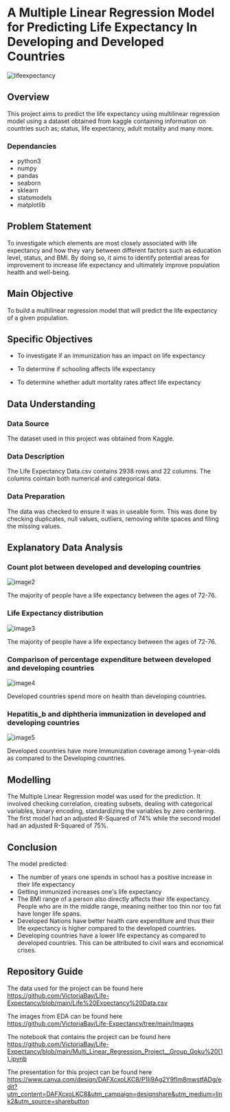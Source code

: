 
# A Multiple Linear Regression Model for Predicting Life Expectancy In Developing and Developed Countries
![lifeexpectancy](https://user-images.githubusercontent.com/117164514/212286126-aa767538-b443-404a-85c6-3ad8627b26a7.jpg)


## Overview
This project aims to predict the life expectancy using multilinear regression model using a dataset obtained from kaggle containing information on countries such as; status, life expectancy, adult motality and many more.
### Dependancies
* python3
* numpy
* pandas
* seaborn
* sklearn
* statsmodels
* matplotlib

## Problem Statement
To investigate which elements are most closely associated with life expectancy and how they vary between different factors such as education level, status, and BMI. By doing so, it aims to identify potential areas for improvement to increase life expectancy and ultimately improve population health and well-being.

## Main Objective
To build a multilinear regression model that will predict the life expectancy of a given population.
## Specific Objectives
* To investigate if an immunization has an impact on life expectancy

* To determine if schooling affects life expectancy
 
* To determine whether adult mortality rates affect life expectancy

## Data Understanding
### Data Source
The dataset used in this project was obtained from Kaggle.
### Data Description
The Life Expectancy Data.csv contains 2938 rows and 22 columns. The columns cointain both numerical and categorical data.
### Data Preparation
The data was checked to ensure it was in useable form. This was done by checking duplicates, null values, outliers, removing white spaces and filing the missing values.

## Explanatory Data Analysis
### Count plot between developed and developing countries 
![image2](https://user-images.githubusercontent.com/117164514/212286407-d359f1d3-37b0-4a64-be4b-d26953cfbd1d.png)

The majority of people have a life expectancy between the ages of 72-76.
### Life Expectancy distribution
![image3](https://user-images.githubusercontent.com/117164514/212286366-b7906153-7d61-4d73-893f-d67cb42e7d4a.png)

The majority of people have a life expectancy between the ages of 72-76.
### Comparison of percentage expenditure between developed  and developing countries

![image4](https://user-images.githubusercontent.com/117164514/212286927-8d5893e0-cf69-4a1b-be7c-a53a0782e4db.png)

Developed countries spend more on health than developing countries.
### Hepatitis_b and diphtheria immunization in developed and developing countries
![image5](https://user-images.githubusercontent.com/117164514/212287204-5dcf7d6f-f808-4a5f-957d-36f2e95a3da6.png)

Developed countries have more Immunization coverage among 1-year-olds as compared to the Developing countries.

## Modelling
The Multiple Linear Regression model was used for the prediction.
It involved checking correlation, creating subsets, dealing with categorical variables, binary encoding, standardizing the variables by zero centering.
The first model had an adjusted R-Squared of 74% while the second model had an adjusted R-Squared of 75%.
## Conclusion
The model predicted:
* The number of years one spends in school has a positive increase in their life expectancy 
* Getting immunized increases one's life expectancy
* The BMI range of a person also directly affects their life expectancy. People who are in the middle range, meaning neither too thin nor too fat have longer life spans. 
* Developed Nations have better health care expenditure and thus their life expectancy is higher compared to the developed countries.
* Developing countries have a lower life expectancy as compared to developed countries. This can be attributed to civil wars and economical crises.


## Repository Guide
The data used for the project can be found here https://github.com/VictoriaBay/Life-Expectancy/blob/main/Life%20Expectancy%20Data.csv

The images from EDA can be found here https://github.com/VictoriaBay/Life-Expectancy/tree/main/Images

The notebook that contains the project can be found here https://github.com/VictoriaBay/Life-Expectancy/blob/main/Multi_Linear_Regression_Project__Group_Goku%20(1).ipynb

The presentation for this project can be found here https://www.canva.com/design/DAFXcxoLKC8/P1Ij9Ag2Y9flm8mwstfADg/edit?utm_content=DAFXcxoLKC8&utm_campaign=designshare&utm_medium=link2&utm_source=sharebutton
